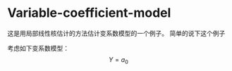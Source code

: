 <script type="text/javascript" src="http://cdn.mathjax.org/mathjax/latest/MathJax.js?config=default"></script>

# Variable-coefficient-model
这是用局部线性核估计的方法估计变系数模型的一个例子。
简单的说下这个例子

考虑如下变系数模型：
$$Y=a_0$$

